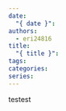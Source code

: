 ```yaml
---
date:
  "{ date }": 
authors:
  - eri24816
title:
  "{ title }": 
tags: 
categories: 
series:
---
```

testest
